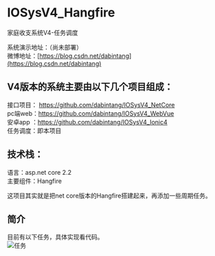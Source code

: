 # IOSysV4_Hangfire
家庭收支系统V4-任务调度  

系统演示地址：（尚未部署）  
微博地址：[https://blog.csdn.net/dabintang](https://blog.csdn.net/dabintang)  

## V4版本的系统主要由以下几个项目组成：  
接口项目： https://github.com/dabintang/IOSysV4_NetCore  
pc端web：https://github.com/dabintang/IOSysV4_WebVue  
安卓app ：https://github.com/dabintang/IOSysV4_Ionic4   
任务调度：即本项目   

## 技术栈：  
语言：asp.net core 2.2  
主要组件：Hangfire  

这项目其实就是把net core版本的Hangfire搭建起来，再添加一些周期任务。

## 简介
目前有以下任务，具体实现看代码。  
![任务](https://img-blog.csdnimg.cn/20190922172217204.png?x-oss-process=image/watermark,type_ZmFuZ3poZW5naGVpdGk,shadow_10,text_aHR0cHM6Ly9ibG9nLmNzZG4ubmV0L2RhYmludGFuZw==,size_16,color_FFFFFF,t_70)
